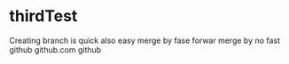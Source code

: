 # thirdTest
Creating branch is quick also easy
merge by fase forwar
merge by no fast
github
github.com
github

